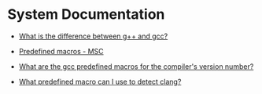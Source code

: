 # System Documentation

* [What is the difference between g++ and gcc?](https://stackoverflow.com/questions/172587/what-is-the-difference-between-g-and-gcc)

* [Predefined macros - MSC](https://learn.microsoft.com/en-us/cpp/preprocessor/predefined-macros?view=msvc-170)

* [What are the gcc predefined macros for the compiler's version number?](https://stackoverflow.com/questions/1936719/what-are-the-gcc-predefined-macros-for-the-compilers-version-number)

* [What predefined macro can I use to detect clang?](https://stackoverflow.com/questions/2658461/what-predefined-macro-can-i-use-to-detect-clang)